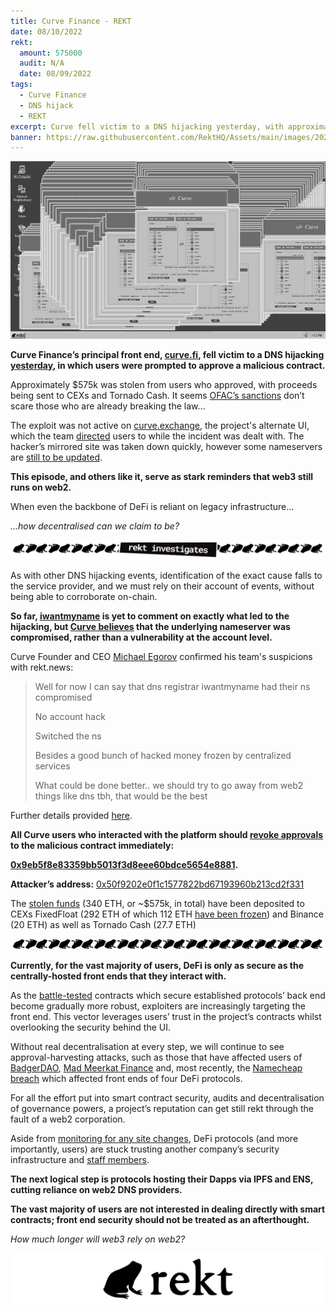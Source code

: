 ```yaml
---
title: Curve Finance - REKT
date: 08/10/2022
rekt:
  amount: 575000
  audit: N/A
  date: 08/09/2022
tags:
  - Curve Finance
  - DNS hijack 
  - REKT
excerpt: Curve fell victim to a DNS hijacking yesterday, with approximately $575k lost to malicious contract approvals. For users, DeFi protocols are only as secure as their centrally-hosted front end. How much longer will web3 rely on web2?
banner: https://raw.githubusercontent.com/RektHQ/Assets/main/images/2022/08/curve-header.png
---
```

![](https://raw.githubusercontent.com/RektHQ/Assets/main/images/2022/08/curve-header.png)

**Curve Finance’s principal front end, [curve.fi](https://curve.fi/), fell victim to a DNS hijacking [yesterday](https://twitter.com/samczsun/status/1557100692518473728), in which users were prompted to approve a malicious contract.**

Approximately $575k was stolen from users who approved, with proceeds being sent to CEXs and Tornado Cash. It seems [OFAC’s sanctions](https://rekt.news/eye-of-the-storm/) don’t scare those who are already breaking the law…

The exploit was not active on [curve.exchange](https://curve.exchange/), the project's alternate UI, which the team [directed](https://twitter.com/CurveFinance/status/1557116419497672711) users to while the incident was dealt with. The hacker’s mirrored site was taken down quickly, however some nameservers are [still to be updated](https://twitter.com/CurveFinance/status/1557367150192562178).

**This episode, and others like it, serve as stark reminders that web3 still runs on web2.**

When even the backbone of DeFi is reliant on legacy infrastructure…

_…how decentralised can we claim to be?_

![](https://raw.githubusercontent.com/RektHQ/Assets/main/images/2021/09/rekt-investigates-linebreak.png)

As with other DNS hijacking events, identification of the exact cause falls to the service provider, and we must rely on their account of events, without being able to corroborate on-chain.

**So far, [iwantmyname](https://iwantmyname.com/) is yet to comment on exactly what led to the hijacking, but [Curve believes](https://twitter.com/CurveFinance/status/1557115032646959105) that the underlying nameserver was compromised, rather than a vulnerability at the account level.**

Curve Founder and CEO [Michael Egorov](https://twitter.com/newmichwill) confirmed his team's suspicions with rekt.news:

>Well for now I can say that dns registrar iwantmyname had their ns compromised
>
>No account hack
>
>Switched the ns
>
>Besides a good bunch of hacked money frozen by centralized services
>
>What could be done better.. we should try to go away from web2 things like dns tbh, that would be the best

Further details provided [here](https://twitter.com/CryptoShine/status/1557108025944674306).

**All Curve users who interacted with the platform should [revoke approvals](https://revoke.cash/) to the malicious contract immediately:**

**[0x9eb5f8e83359bb5013f3d8eee60bdce5654e8881](https://etherscan.io/address/0x9eb5f8e83359bb5013f3d8eee60bdce5654e8881).**

**Attacker’s address:** [0x50f9202e0f1c1577822bd67193960b213cd2f331](https://etherscan.io/address/0x50f9202e0f1c1577822bd67193960b213cd2f331)

The [stolen funds](https://twitter.com/PeckShieldAlert/status/1557202180569833472) (340 ETH, or ~$575k, in total) have been deposited to CEXs FixedFloat (292 ETH of which 112 ETH [have been frozen](https://twitter.com/FixedFloat/status/1557116267378708481)) and Binance (20 ETH) as well as Tornado Cash (27.7 ETH)

![](https://raw.githubusercontent.com/RektHQ/Assets/main/images/2021/03/rekt-linebreak.png)

**Currently, for the vast majority of users, DeFi is only as secure as the centrally-hosted front ends that they interact with.**

As the [battle-tested](https://rekt.news/leaderboard/) contracts which secure established protocols’ back end become gradually more robust, exploiters are increasingly targeting the front end. This vector leverages users’ trust in the project’s contracts whilst overlooking the security behind the UI.

Without real decentralisation at every step, we will continue to see approval-harvesting attacks, such as those that have affected users of [BadgerDAO](https://rekt.news/badger-rekt/), [Mad Meerkat Finance](https://rekt.news/madmeerkat-finance-rekt/) and, most recently, the [Namecheap breach](https://twitter.com/LefterisJP/status/1540306236087877635) which affected front ends of four DeFi protocols.

For all the effort put into smart contract security, audits and decentralisation of governance powers, a project’s reputation can get still rekt through the fault of a web2 corporation.

Aside from [monitoring for any site changes](https://twitter.com/AlexSmirnov__/status/1540322738975416321), DeFi protocols (and more importantly, users) are stuck trusting another company’s security infrastructure and [staff members](https://twitter.com/NamecheapCEO/status/1540378726055174144).

**The next logical step is protocols hosting their Dapps via IPFS and ENS, cutting reliance on web2 DNS providers.**

**The vast majority of users are not interested in dealing directly with smart contracts; front end security should not be treated as an afterthought.**

_How much longer will web3 rely on web2?_

![](https://raw.githubusercontent.com/RektHQ/Assets/main/images/2021/08/rekt-outline-conc.png)
